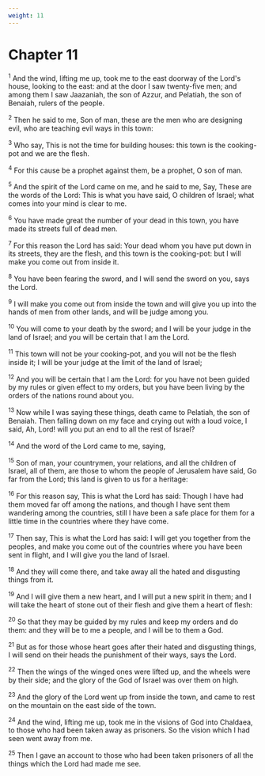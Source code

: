 ```yaml
---
weight: 11
---
```


# Chapter 11

<sup>1</sup> And the wind, lifting me up, took me to the east doorway of the Lord's house, looking to the east: and at the door I saw twenty-five men; and among them I saw Jaazaniah, the son of Azzur, and Pelatiah, the son of Benaiah, rulers of the people. 

<sup>2</sup> Then he said to me, Son of man, these are the men who are designing evil, who are teaching evil ways in this town: 

<sup>3</sup> Who say, This is not the time for building houses: this town is the cooking-pot and we are the flesh. 

<sup>4</sup> For this cause be a prophet against them, be a prophet, O son of man. 

<sup>5</sup> And the spirit of the Lord came on me, and he said to me, Say, These are the words of the Lord: This is what you have said, O children of Israel; what comes into your mind is clear to me. 

<sup>6</sup> You have made great the number of your dead in this town, you have made its streets full of dead men. 

<sup>7</sup> For this reason the Lord has said: Your dead whom you have put down in its streets, they are the flesh, and this town is the cooking-pot: but I will make you come out from inside it. 

<sup>8</sup> You have been fearing the sword, and I will send the sword on you, says the Lord. 

<sup>9</sup> I will make you come out from inside the town and will give you up into the hands of men from other lands, and will be judge among you. 

<sup>10</sup> You will come to your death by the sword; and I will be your judge in the land of Israel; and you will be certain that I am the Lord. 

<sup>11</sup> This town will not be your cooking-pot, and you will not be the flesh inside it; I will be your judge at the limit of the land of Israel; 

<sup>12</sup> And you will be certain that I am the Lord: for you have not been guided by my rules or given effect to my orders, but you have been living by the orders of the nations round about you. 

<sup>13</sup> Now while I was saying these things, death came to Pelatiah, the son of Benaiah. Then falling down on my face and crying out with a loud voice, I said, Ah, Lord! will you put an end to all the rest of Israel? 

<sup>14</sup> And the word of the Lord came to me, saying, 

<sup>15</sup> Son of man, your countrymen, your relations, and all the children of Israel, all of them, are those to whom the people of Jerusalem have said, Go far from the Lord; this land is given to us for a heritage: 

<sup>16</sup> For this reason say, This is what the Lord has said: Though I have had them moved far off among the nations, and though I have sent them wandering among the countries, still I have been a safe place for them for a little time in the countries where they have come. 

<sup>17</sup> Then say, This is what the Lord has said: I will get you together from the peoples, and make you come out of the countries where you have been sent in flight, and I will give you the land of Israel. 

<sup>18</sup> And they will come there, and take away all the hated and disgusting things from it. 

<sup>19</sup> And I will give them a new heart, and I will put a new spirit in them; and I will take the heart of stone out of their flesh and give them a heart of flesh: 

<sup>20</sup> So that they may be guided by my rules and keep my orders and do them: and they will be to me a people, and I will be to them a God. 

<sup>21</sup> But as for those whose heart goes after their hated and disgusting things, I will send on their heads the punishment of their ways, says the Lord. 

<sup>22</sup> Then the wings of the winged ones were lifted up, and the wheels were by their side; and the glory of the God of Israel was over them on high. 

<sup>23</sup> And the glory of the Lord went up from inside the town, and came to rest on the mountain on the east side of the town. 

<sup>24</sup> And the wind, lifting me up, took me in the visions of God into Chaldaea, to those who had been taken away as prisoners. So the vision which I had seen went away from me. 

<sup>25</sup> Then I gave an account to those who had been taken prisoners of all the things which the Lord had made me see. 


